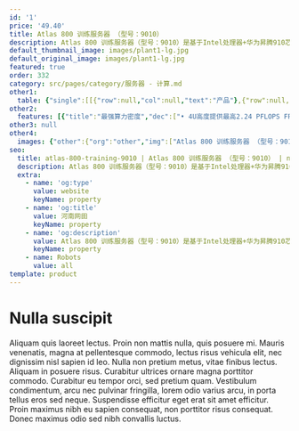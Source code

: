 ```yaml
---
id: '1'
price: '49.40'
title: Atlas 800 训练服务器 （型号：9010）
description: Atlas 800 训练服务器（型号：9010）是基于Intel处理器+华为昇腾910芯片的AI训练服务器，具有最强算力密度、高速网络带宽等特点。该服务器广泛应用于深度学习模型开发和训练，适用于智慧城市、智慧医疗、天文探索、石油勘探等需要大算力的行业领域。
default_thumbnail_image: images/plant1-lg.jpg
default_original_image: images/plant1-lg.jpg
featured: true
order: 332
category: src/pages/category/服务器 - 计算.md
other1: 
  table: {"single":[[{"row":null,"col":null,"text":"产品"},{"row":null,"col":null,"text":"Atlas 800 训练服务器\n型号：9010"}],[{"row":null,"col":null,"text":"形态"},{"row":null,"col":null,"text":"4U AI服务器"}],[{"row":null,"col":null,"text":"CPU"},{"row":null,"col":null,"text":"2 * Intel V5 Cascaded Lake处理器"}],[{"row":null,"col":null,"text":"CPU内存"},{"row":null,"col":null,"text":"最多24个DDR4内存插槽，支持RDIMM"}],[{"row":null,"col":null,"text":"AI处理器"},{"row":null,"col":null,"text":"8 * 昇腾910"}],[{"row":null,"col":null,"text":"HBM"},{"row":null,"col":null,"text":"256 GB"}],[{"row":null,"col":null,"text":"AI算力"},{"row":null,"col":null,"text":"2.24 PFLOPS FP16\n2 PFLOPS FP16"}],[{"row":null,"col":null,"text":"本地存储"},{"row":null,"col":null,"text":"• 2 * 2.5 SATA+8 * 2.5 SAS/SATA\n• 2 * 2.5 SAS/SATA+6 * 2.5 NVMe"}],[{"row":null,"col":null,"text":"RAID支持"},{"row":null,"col":null,"text":"支持 RAID 0/1/10/5/50/6/60"}],[{"row":null,"col":null,"text":"网络"},{"row":null,"col":null,"text":"8 * 100GE\n1 * OCP NIC 3.0标卡，支持2 * 25GE"}],[{"row":null,"col":null,"text":"PCIe扩展"},{"row":null,"col":null,"text":"最多支持6个PCIe 3.0 x8扩展插槽"}],[{"row":null,"col":null,"text":"电源"},{"row":null,"col":null,"text":"4个热插拔3 kW/2 kW交流电源模块，支持2+2冗余"}],[{"row":null,"col":null,"text":"供电"},{"row":null,"col":null,"text":"• 200 ~ 240 V AC\n• 240 V DC"}],[{"row":null,"col":null,"text":"功耗"},{"row":null,"col":null,"text":"最大功耗5.6 kW"}],[{"row":null,"col":null,"text":"散热方式"},{"row":null,"col":null,"text":"风冷"}],[{"row":null,"col":null,"text":"风扇"},{"row":null,"col":null,"text":"支持8个热拔插风扇模组，支持N+1冗余"}],[{"row":null,"col":null,"text":"温度"},{"row":null,"col":null,"text":"• 工作温度：5℃～35℃\n• 存储温度：-40℃～70℃"}],[{"row":null,"col":null,"text":"结构尺寸"},{"row":null,"col":null,"text":"175 mm * 447 mm * 790 mm"}]]}
other2:
  features: [{"title":"最强算力密度","dec":["• 4U高度提供最高2.24 PFLOPS FP16超强算力\n• 算力密度达到业界1.36倍"]},{"title":"高速网络带宽","dec":["8*100G RoCE v2高速接口，芯片间跨服务器互联时延缩短10~70%"]},{"title":"高速网络带宽","dec":["• 8*100G RoCE v2高速接口\n• 芯片间跨服务器互联时延缩短10~70%"]}]
other3: null
other4:
  images: {"other":{"org":"other","img":["Atlas 800 训练服务器 （型号：9010）.png"]}}
seo:
  title: atlas-800-training-9010 | Atlas 800 训练服务器 （型号：9010） | null | 昇腾计算 | 服务器 - 计算 | 数据中心
  description: Atlas 800 训练服务器（型号：9010）是基于Intel处理器+华为昇腾910芯片的AI训练服务器，具有最强算力密度、高速网络带宽等特点。该服务器广泛应用于深度学习模型开发和训练，适用于智慧城市、智慧医疗、天文探索、石油勘探等需要大算力的行业领域。
  extra:
    - name: 'og:type'
      value: website
      keyName: property
    - name: 'og:title'
      value: 河南网田
      keyName: property
    - name: 'og:description'
      value: Atlas 800 训练服务器（型号：9010）是基于Intel处理器+华为昇腾910芯片的AI训练服务器，具有最强算力密度、高速网络带宽等特点。该服务器广泛应用于深度学习模型开发和训练，适用于智慧城市、智慧医疗、天文探索、石油勘探等需要大算力的行业领域。
      keyName: property
    - name: Robots
      value: all
template: product
---
```


# Nulla suscipit

Aliquam quis laoreet lectus. Proin non mattis nulla, quis posuere mi. Mauris venenatis, magna at pellentesque commodo, lectus risus vehicula elit, nec dignissim nisl sapien id leo. Nulla non pretium metus, vitae finibus lectus. Aliquam in posuere risus. Curabitur ultrices ornare magna porttitor commodo. Curabitur eu tempor orci, sed pretium quam. Vestibulum condimentum, arcu nec pulvinar fringilla, lorem odio varius arcu, in porta tellus eros sed neque. Suspendisse efficitur eget erat sit amet efficitur. Proin maximus nibh eu sapien consequat, non porttitor risus consequat. Donec maximus odio sed nibh convallis luctus.